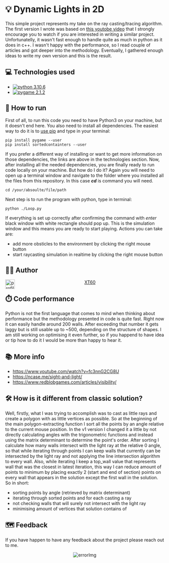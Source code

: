 # 💡 Dynamic Lights in 2D
This simple project represents my take on the ray casting/tracing algorithm. 
The first version I wrote was based on [this youtobe video](https://www.youtube.com/watch?v=fc3nnG2CG8U) 
that I strongly encourage you to watch if you are interested in writing a similar project. 
Unfortunatelly, it wasn't fast enough to handle quite as much in python as it does in c++. 
I wasn't happy with the performance, so I read couple of articles and got deeper into the methodology. 
Eventually, I gathered enough ideas to write my own version and this is the result.

## 💻 Technologies used
- [![python 3.10.6](https://img.shields.io/badge/python-3.10.6-blue)](https://www.python.org/)
- [![pygame 2.1.2](https://img.shields.io/badge/pygame-2.1.2-green)](https://www.pygame.org/wiki/about)

## 🏃 How to run
First of all, to run this code you need to have Python3 on your machine, but it doesn't end here. You also need to install all dependencies. 
The easiest way to do it is to [use pip](https://pip.pypa.io/en/stable/installation/_=) and type in your terminal: 
```
pip install pygame --user
pip install sortedcontainters --user
```
If you prefer a different way of installing or want to get more information on those dependencies, the links are above in the technologies section.
Now, after installing all the needed dependencies, you are finally ready to run code locally on your machine. But how do I do it? 
Again you will need to open up a terminal window and navigate to the folder where you installed all the files from this repository.
In this case ***cd*** is command you will need.
``` 
cd /your/absoulte/file/path
```
Next step is to run the program with python, type in terminal:
```
python ./Loop.py
```
If everything is set up correctly after confirming the command with *enter* black window with white rectangle should pop up. 
This is the simulation window and this means you are ready to start playing.
Actions you can take are:
 - add more obsticles to the environment by clicking the right mouse button 
 - start raycasting simulation in realtime by clicking the right mouse button


## 👨‍💻 Author
<center>
 <img src="https://images.weserv.nl/?url=https://github.com/XT60.png?v=4&h=300&w=300&fit=cover&mask=circle&maxage=7d" alt="profileImg" width="30" height="30" align="left">
 <a href="[url](https://github.com/XT60)" align="left">XT60</a>
</center>


## ⏱️ Code performance
Python is not the first language that comes to mind when thinking about performance but the methodology presented in code is quite fast. Right now it can easily handle around 200 walls. After exceeding that number it gets laggy but is still usable up to ~500, depending on the structure of shapes. I am still working on optimising it even further, so if you happend to have idea or tip how to do it I would be more than happy to hear it. 


## 📚 More info
- https://www.youtube.com/watch?v=fc3nnG2CG8U
- https://ncase.me/sight-and-light/
- https://www.redblobgames.com/articles/visibility/


## 🛠️ How is it different from classic solution?
Well, firstly, what I was trying to accomplish was to cast as little rays and create a polygon with as little vertices as possible. So at the beginning of the main polygon-extracting function I sort all the points by an angle relative to the current mouse position. In the v1 version I changed it a little by not directly calculating angles with the trigonometric functions and instead using the matrix determinant to determine the point's order. After sorting I calculate how many walls intersect with the light ray at the relative 0 angle, so that while iterating through points I can keep walls that currently can be intersected by the light ray and not applying the line intersection algorithm to every wall. Also, while iterating I keep a top_wall value that represents wall that was the closest in latest iteration, this way I can reduce amount of points to minimum by placing exactly 2 (start and end of section) points on every wall that appears in the solution except the first wall in the solution.
So in short:
- sorting points by angle (retrieved by matrix determinant)
- iterating through sorted points and for each casting a ray
- not checking walls that will surely not intersect with the light ray
- minimising amount of vertices that solution contains of

## 🗺️ Feedback
If you have happen to have any feedback about the project please reach out to me. 
<p align="center">
  <img src="https://user-images.githubusercontent.com/89086129/196006461-f1bf3621-44d8-4a37-87c0-2f2e78f4012d.png" alt="errorImg">
</p>
